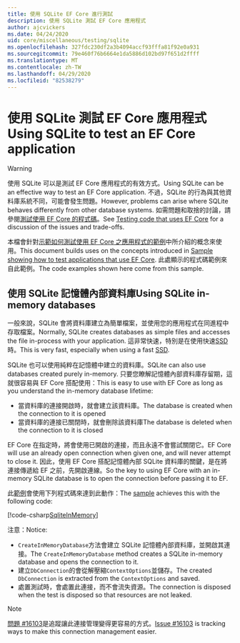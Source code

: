 ```yaml
---
title: 使用 SQLite EF Core 進行測試
description: 使用 SQLite 測試 EF Core 應用程式
author: ajcvickers
ms.date: 04/24/2020
uid: core/miscellaneous/testing/sqlite
ms.openlocfilehash: 327fdc230df2a3b4094accf93fffa81f92e0a931
ms.sourcegitcommit: 79e460f76b6664e1da5886d102bd97f651d2ffff
ms.translationtype: MT
ms.contentlocale: zh-TW
ms.lasthandoff: 04/29/2020
ms.locfileid: "82538279"
---
```

# <a name="using-sqlite-to-test-an-ef-core-application"></a><span data-ttu-id="3ed79-103">使用 SQLite 測試 EF Core 應用程式</span><span class="sxs-lookup"><span data-stu-id="3ed79-103">Using SQLite to test an EF Core application</span></span>

> [!WARNING]
> <span data-ttu-id="3ed79-104">使用 SQLite 可以是測試 EF Core 應用程式的有效方式。</span><span class="sxs-lookup"><span data-stu-id="3ed79-104">Using SQLite can be an effective way to test an EF Core application.</span></span>
> <span data-ttu-id="3ed79-105">不過，SQLite 的行為與其他資料庫系統不同，可能會發生問題。</span><span class="sxs-lookup"><span data-stu-id="3ed79-105">However, problems can arise where SQLite behaves differently from other database systems.</span></span> <span data-ttu-id="3ed79-106">如需問題和取捨的討論，請參閱[測試使用 EF Core 的程式碼](xref:core/miscellaneous/testing/index)。</span><span class="sxs-lookup"><span data-stu-id="3ed79-106">See [Testing code that uses EF Core](xref:core/miscellaneous/testing/index) for a discussion of the issues and trade-offs.</span></span>  

<span data-ttu-id="3ed79-107">本檔會針對[示範如何測試使用 EF Core 之應用程式的範例](xref:core/miscellaneous/testing/testing-sample)中所介紹的概念來使用。</span><span class="sxs-lookup"><span data-stu-id="3ed79-107">This document builds uses on the concepts introduced in [Sample showing how to test applications that use EF Core](xref:core/miscellaneous/testing/testing-sample).</span></span>
<span data-ttu-id="3ed79-108">此處顯示的程式碼範例來自此範例。</span><span class="sxs-lookup"><span data-stu-id="3ed79-108">The code examples shown here come from this sample.</span></span>

## <a name="using-sqlite-in-memory-databases"></a><span data-ttu-id="3ed79-109">使用 SQLite 記憶體內部資料庫</span><span class="sxs-lookup"><span data-stu-id="3ed79-109">Using SQLite in-memory databases</span></span>

<span data-ttu-id="3ed79-110">一般來說，SQLite 會將資料庫建立為簡單檔案，並使用您的應用程式在同進程中存取檔案。</span><span class="sxs-lookup"><span data-stu-id="3ed79-110">Normally, SQLite creates databases as simple files and accesses the file in-process with your application.</span></span>
<span data-ttu-id="3ed79-111">這非常快速，特別是在使用快速[SSD](https://en.wikipedia.org/wiki/Solid-state_drive)時。</span><span class="sxs-lookup"><span data-stu-id="3ed79-111">This is very fast, especially when using a fast [SSD](https://en.wikipedia.org/wiki/Solid-state_drive).</span></span> 

<span data-ttu-id="3ed79-112">SQLite 也可以使用純粹在記憶體中建立的資料庫。</span><span class="sxs-lookup"><span data-stu-id="3ed79-112">SQLite can also use databases created purely in-memory.</span></span>
<span data-ttu-id="3ed79-113">只要您瞭解記憶體內部資料庫存留期，這就很容易與 EF Core 搭配使用：</span><span class="sxs-lookup"><span data-stu-id="3ed79-113">This is easy to use with EF Core as long as you understand the in-memory database lifetime:</span></span>
* <span data-ttu-id="3ed79-114">當資料庫的連接開啟時，就會建立該資料庫。</span><span class="sxs-lookup"><span data-stu-id="3ed79-114">The database is created when the connection to it is opened</span></span>
* <span data-ttu-id="3ed79-115">當資料庫的連接已關閉時，就會刪除該資料庫</span><span class="sxs-lookup"><span data-stu-id="3ed79-115">The database is deleted when the connection to it is closed</span></span>

<span data-ttu-id="3ed79-116">EF Core 在指定時，將會使用已開啟的連接，而且永遠不會嘗試關閉它。</span><span class="sxs-lookup"><span data-stu-id="3ed79-116">EF Core will use an already open connection when given one, and will never attempt to close it.</span></span>
<span data-ttu-id="3ed79-117">因此，使用 EF Core 搭配記憶體內部 SQLite 資料庫的關鍵，是在將連接傳遞給 EF 之前，先開啟連線。</span><span class="sxs-lookup"><span data-stu-id="3ed79-117">So the key to using EF Core with an in-memory SQLite database is to open the connection before passing it to EF.</span></span>  

<span data-ttu-id="3ed79-118">此[範例](xref:core/miscellaneous/testing/testing-sample)會使用下列程式碼來達到此動作：</span><span class="sxs-lookup"><span data-stu-id="3ed79-118">The [sample](xref:core/miscellaneous/testing/testing-sample) achieves this with the following code:</span></span>

[!code-csharp[SqliteInMemory](../../../../samples/core/Miscellaneous/Testing/ItemsWebApi/Tests/SqliteInMemoryItemsControllerTest.cs?name=SqliteInMemory)]

<span data-ttu-id="3ed79-119">注意：</span><span class="sxs-lookup"><span data-stu-id="3ed79-119">Notice:</span></span>
* <span data-ttu-id="3ed79-120">`CreateInMemoryDatabase`方法會建立 SQLite 記憶體內部資料庫，並開啟其連接。</span><span class="sxs-lookup"><span data-stu-id="3ed79-120">The `CreateInMemoryDatabase` method creates a SQLite in-memory database and opens the connection to it.</span></span>
* <span data-ttu-id="3ed79-121">建立`DbConnection`的會從解壓縮`ContextOptions`並儲存。</span><span class="sxs-lookup"><span data-stu-id="3ed79-121">The created `DbConnection` is extracted from the `ContextOptions` and saved.</span></span>
* <span data-ttu-id="3ed79-122">處置測試時，會處置此連接，而不會流失資源。</span><span class="sxs-lookup"><span data-stu-id="3ed79-122">The connection is disposed when the test is disposed so that resources are not leaked.</span></span> 

> [!NOTE]
> <span data-ttu-id="3ed79-123">[問題 #16103](https://github.com/dotnet/efcore/issues/16103)是追蹤讓此連接管理變得更容易的方式。</span><span class="sxs-lookup"><span data-stu-id="3ed79-123">[Issue #16103](https://github.com/dotnet/efcore/issues/16103) is tracking ways to make this connection management easier.</span></span> 
